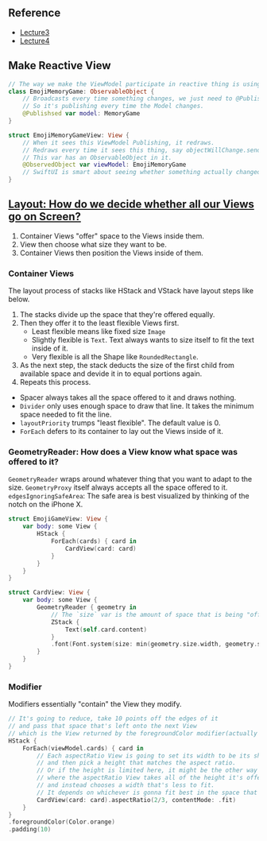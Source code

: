 ## Reference
- [Lecture3](https://youtu.be/SIYdYpPXil4)
- [Lecture4](https://youtu.be/eHEeWzFP6O4)

## Make Reactive View
```swift
// The way we make the ViewModel participate in reactive thing is using a constrains and gains thing called ObservableObject.
class EmojiMemoryGame: ObservableObject {
	// Broadcasts every time something changes, we just need to @Published all of our vars that we care whether they change.
	// So it's publishing every time the Model changes.
	@Publishsed var model: MemoryGame 
}

struct EmojiMemoryGameView: View {
	// When it sees this ViewModel Publishing, it redraws.
	// Redraws every time it sees this thing, say objectWillChange.send.
	// This var has an ObservableObject in it. 
	@ObservedObject var viewModel: EmojiMemoryGame
	// SwiftUI is smart about seeing whether something actually changed. 
}
```

## [Layout: How do we decide whether all our Views go on Screen?](https://youtu.be/SIYdYpPXil4?t=2996)
1. Container Views "offer" space to the Views inside them.
2. View then choose what size they want to be.
3. Container Views then position the Views inside of them.

### Container Views
The layout process of stacks like HStack and VStack have layout steps like below.
1. The stacks divide up the space that they're offered equally.
2. Then they offer it to the least flexible Views first.
   - Least flexible means like fixed size `Image`
   - Slightly flexible is `Text`. Text always wants to size itself to fit the text inside of it.
   - Very flexible is all the Shape like `RoundedRectangle`.
3. As the next step, the stack deducts the size of the first child from available space and devide it in to equal portions again.
4. Repeats this process.

- Spacer always takes all the space offered to it and draws nothing.
- `Divider` only uses enough space to draw that line. It takes the minimum space needed to fit the line.
- `layoutPriority` trumps "least flexible". The default value is 0.
- `ForEach` defers to its container to lay out the Views inside of it. 

### GeometryReader: How does a View know what space was offered to it?
`GeometryReader` wraps around whatever thing that you want to adapt to the size.
`GeometryProxy` itself always accepts all the space offered to it.
`edgesIgnoringSafeArea`: The safe area is best visualized by thinking of the notch on the iPhone X.
```swift
struct EmojiGameView: View {
	var body: some View {
		HStack {
			ForEach(cards) { card in
				CardView(card: card)
			}
		}
	}
}

struct CardView: View {
	var body: some View {
		GeometryReader { geometry in
            // The `size` var is the amount of space that is being "offered" to us by our container.
			ZStack {
				Text(self.card.content)
			}
			.font(Font.system(size: min(geometry.size.width, geometry.size.height)))
		}
	}
}
```

### Modifier
Modifiers essentially "contain" the View they modify.
```swift
// It's going to reduce, take 10 points off the edges of it 
// and pass that space that's left onto the next View
// which is the View returned by the foregroundColor modifier(actually HStack).
HStack {
	ForEach(viewModel.cards) { card in
		// Each aspectRatio View is going to set its width to be its share of the HStack's width.
		// and then pick a height that matches the aspect ratio.
		// Or if the height is limited here, it might be the other way around
		// where the aspectRatio View takes all of the height it's offered
		// and instead chooses a width that's less to fit.
		// It depends on whichever is gonna fit best in the space that is offered.
		CardView(card: card).aspectRatio(2/3, contentMode: .fit)
	}
}
.foregroundColor(Color.orange)
.padding(10)
```
